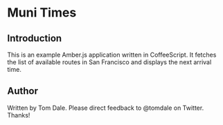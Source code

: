Muni Times
==========

Introduction
------------
This is an example Amber.js application written in CoffeeScript. It
fetches the list of available routes in San Francisco and displays the
next arrival time.

Author
------
Written by Tom Dale. Please direct feedback to @tomdale on Twitter.
Thanks!
